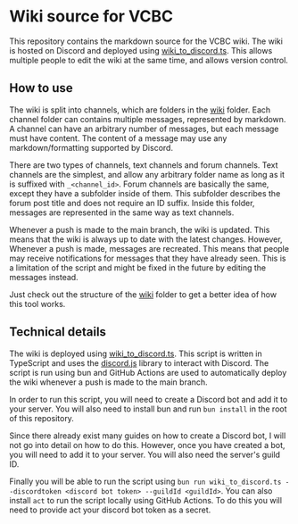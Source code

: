 # Wiki source for VCBC

This repository contains the markdown source for the VCBC wiki. The wiki is
hosted on Discord and deployed using [wiki_to_discord.ts](wiki_to_discord.ts).
This allows multiple people to edit the wiki at the same time, and allows
version control.

## How to use

The wiki is split into channels, which are folders in the [wiki](wiki) folder.
Each channel folder can contains multiple messages, represented by markdown.
A channel can have an arbitrary number of messages, but each message must have
content. The content of a message may use any markdown/formatting supported by
Discord.

There are two types of channels, text channels and forum channels. Text
channels are the simplest, and allow any arbitrary folder name as long as
it is suffixed with `_<channel_id>`. Forum channels are basically the same,
except they have a subfolder inside of them. This subfolder describes the
forum post title and does not require an ID suffix. Inside this folder,
messages are represented in the same way as text channels.

Whenever a push is made to the main branch, the wiki is updated. This means
that the wiki is always up to date with the latest changes. However, Whenever
a push is made, messages are recreated. This means that people may receive
notifications for messages that they have already seen. This is a limitation
of the script and might be fixed in the future by editing the messages instead.

Just check out the structure of the [wiki](wiki) folder to get a better idea
of how this tool works.

## Technical details

The wiki is deployed using [wiki_to_discord.ts](wiki_to_discord.ts). This
script is written in TypeScript and uses the [discord.js](https://discord.js.org)
library to interact with Discord. The script is run using bun and GitHub Actions
are used to automatically deploy the wiki whenever a push is made to the main
branch.

In order to run this script, you will need to create a Discord bot and add it
to your server. You will also need to install bun and run `bun install` in the
root of this repository.

Since there already exist many guides on how to create a Discord bot, I will
not go into detail on how to do this. However, once you have created a bot,
you will need to add it to your server. You will also need the server's guild ID.

Finally you will be able to run the script using
`bun run wiki_to_discord.ts --discordtoken <discord bot token> --guildId <guildId>`.
You can also install `act` to run the script locally using GitHub Actions.
To do this you will need to provide act your discord bot token as a secret.

